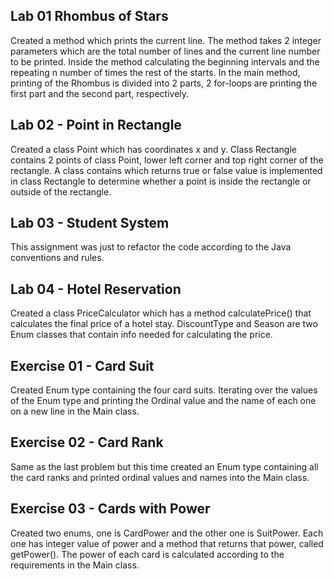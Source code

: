 Lab 01 Rhombus of Stars
-

Created a method which prints the current line. The method takes 2 integer parameters which are the total number of lines 
and the current line number to be printed. Inside the method calculating the beginning intervals and the repeating n number 
of times the rest of the starts. In the main method, printing of the Rhombus is divided into 2 parts, 2 for-loops 
are printing the first part and the second part, respectively. 

Lab 02 - Point in Rectangle
-

Created a class Point which has coordinates x and y. Class Rectangle contains 2 points of class Point, lower left corner 
and top right corner of the rectangle. A class contains which returns true or false value is implemented in class Rectangle 
to determine whether a point is inside the rectangle or outside of the rectangle. 

Lab 03 - Student System
-

This assignment was just to refactor the code according to the Java conventions and rules.

Lab 04 - Hotel Reservation
-

Created a class PriceCalculator which has a method calculatePrice() that calculates the final price of a hotel stay. 
DiscountType and Season are two Enum classes that contain info needed for calculating the price.

Exercise 01 - Card Suit
-

Created Enum type containing the four card suits. Iterating over the values of the Enum type and printing the Ordinal 
value and the name of each one on a new line in the Main class.

Exercise 02 - Card Rank
-

Same as the last problem but this time created an Enum type containing all the card ranks and printed ordinal values and 
names into the Main class.

Exercise 03 - Cards with Power
-

Created two enums, one is CardPower and the other one is SuitPower. Each one has integer value of power and a method that 
returns that power, called getPower(). The power of each card is calculated according to the requirements in the Main class.